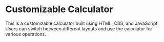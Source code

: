 # Customizable Calculator
This is a customizable calculator built using HTML, CSS, and JavaScript. Users can switch between different layouts and use the calculator for various operations.

